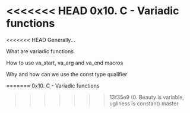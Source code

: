 <<<<<<< HEAD
0x10. C - Variadic functions
=======
<<<<<<< HEAD
  Generally...

  What are variadic functions

  How to use va_start, va_arg and va_end macros

  Why and how can we use the const type qualifier


=======
0x10. C - Variadic functions
>>>>>>> 13f35e9 (0. Beauty is variable, ugliness is constant)
>>>>>>> master
